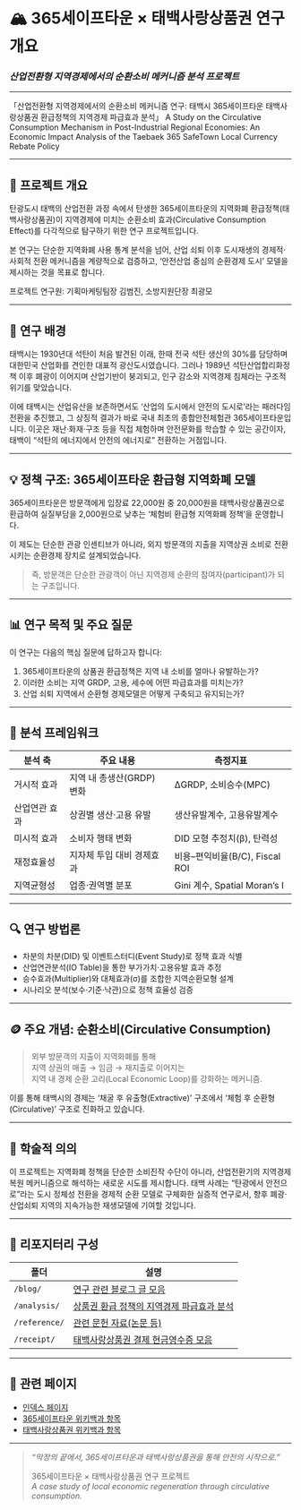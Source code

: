 # 🏔️ 365세이프타운 × 태백사랑상품권 연구 개요  
### _산업전환형 지역경제에서의 순환소비 메커니즘 분석 프로젝트_

---

「산업전환형 지역경제에서의 순환소비 메커니즘 연구: 태백시 365세이프타운 태백사랑상품권 환급정책의 지역경제 파급효과 분석」
A Study on the Circulative Consumption Mechanism in Post-Industrial Regional Economies: An Economic Impact Analysis of the Taebaek 365 SafeTown Local Currency Rebate Policy

---

## 📘 프로젝트 개요

탄광도시 태백의 산업전환 과정 속에서 탄생한  365세이프타운의 지역화폐 환급정책(태백사랑상품권)이 지역경제에 미치는 순환소비 효과(Circulative Consumption Effect)를 다각적으로 탐구하기 위한 연구 프로젝트입니다.

본 연구는 단순한 지역화폐 사용 통계 분석을 넘어, 산업 쇠퇴 이후 도시재생의 경제적·사회적 전환 메커니즘을 계량적으로 검증하고, ‘안전산업 중심의 순환경제 도시’ 모델을 제시하는 것을 목표로 합니다.

프로젝트 연구원: 기획마케팅팀장 김범진, 소방지원단장 최광모

---

## 🧭 연구 배경

태백시는 1930년대 석탄이 처음 발견된 이래, 한때 전국 석탄 생산의 30%를 담당하며 대한민국 산업화를 견인한 대표적 광산도시였습니다. 그러나 1989년 석탄산업합리화정책 이후 폐광이 이어지며 산업기반이 붕괴되고, 인구 감소와 지역경제 침체라는 구조적 위기를 맞았습니다.

이에 태백시는 산업유산을 보존하면서도 ‘산업의 도시에서 안전의 도시로’라는 패러다임 전환을 추진했고, 그 상징적 결과가 바로 국내 최초의 종합안전체험관 365세이프타운입니다. 이곳은 재난·화재·구조 등을 직접 체험하며 안전문화를 학습할 수 있는 공간이자, 태백이 “석탄의 에너지에서 안전의 에너지로” 전환하는 거점입니다.

---

## 💡 정책 구조: 365세이프타운 환급형 지역화폐 모델

365세이프타운은 방문객에게 입장료 22,000원 중 20,000원을 태백사랑상품권으로 환급하여 실질부담을 2,000원으로 낮추는 ‘체험비 환급형 지역화폐 정책’을 운영합니다.

이 제도는 단순한 관광 인센티브가 아니라, 외지 방문객의 지출을 지역상권 소비로 전환시키는 순환경제 장치로 설계되었습니다.  

> 즉, 방문객은 단순한 관광객이 아닌 지역경제 순환의 참여자(participant)가 되는 구조입니다.

---

## 📊 연구 목적 및 주요 질문

이 연구는 다음의 핵심 질문에 답하고자 합니다:

1. 365세이프타운의 상품권 환급정책은 지역 내 소비를 얼마나 유발하는가?  
2. 이러한 소비는 지역 GRDP, 고용, 세수에 어떤 파급효과를 미치는가?  
3. 산업 쇠퇴 지역에서 순환형 경제모델은 어떻게 구축되고 유지되는가?

---

## 🧮 분석 프레임워크

| 분석 축 | 주요 내용 | 측정지표 |
|----------|------------|------------|
| 거시적 효과 | 지역 내 총생산(GRDP) 변화 | ΔGRDP, 소비승수(MPC) |
| 산업연관 효과 | 상권별 생산·고용 유발 | 생산유발계수, 고용유발계수 |
| 미시적 효과 | 소비자 행태 변화 | DID 모형 추정치(β), 탄력성 |
| 재정효율성 | 지자체 투입 대비 경제효과 | 비용–편익비율(B/C), Fiscal ROI |
| 지역균형성 | 업종·권역별 분포 | Gini 계수, Spatial Moran’s I |

---

## 🔍 연구 방법론

- 차분의 차분(DID) 및 이벤트스터디(Event Study)로 정책 효과 식별  
- 산업연관분석(IO Table)을 통한 부가가치·고용유발 효과 추정  
- 승수효과(Multiplier)와 대체효과(σ)를 조합한 지역순환모형 설계  
- 시나리오 분석(보수·기준·낙관)으로 정책 효율성 검증

---

## 🪙 주요 개념: 순환소비(Circulative Consumption)

> 외부 방문객의 지출이 지역화폐를 통해  
> 지역 상권의 매출 → 임금 → 재지출로 이어지는  
> 지역 내 경제 순환 고리(Local Economic Loop)를 강화하는 메커니즘.

이를 통해 태백시의 경제는 ‘채굴 후 유출형(Extractive)’ 구조에서 ‘체험 후 순환형(Circulative)’ 구조로 진화하고 있습니다.

---

## 🧠 학술적 의의

이 프로젝트는 지역화폐 정책을 단순한 소비진작 수단이 아니라, 산업전환기의 지역경제 복원 메커니즘으로 해석하는 새로운 시도를 제시합니다. 태백 사례는 “탄광에서 안전으로”라는 도시 정체성 전환을 경제적 순환 모델로 구체화한 실증적 연구로서, 향후 폐광·산업쇠퇴 지역의 지속가능한 재생모델에 기여할 것입니다.

---

## 🧩 리포지터리 구성

| 폴더 | 설명 |
|------|------|
| `/blog/` | [연구 관련 블로그 글 모음](365safetown_blog.md) |
| `/analysis/` | [상품권 환급 정책의 지역경제 파급효과 분석](365safetown_analysis.md) |
| `/reference/` | [관련 문헌 자료(논문 등)](365safetown_reference.md) |
| `/receipt/` | [태백사랑상품권 결제 현금영수증 모음](365safetown_receipt.md) |

---

## 📎 관련 페이지

- [인덱스 페이지](index.md)
- [365세이프타운 위키백과 항목](https://ko.wikipedia.org/wiki/365%EC%84%B8%EC%9D%B4%ED%94%84%ED%83%80%EC%9A%B4)
- [태백사랑상품권 위키백과 항목](https://ko.wikipedia.org/wiki/%ED%83%9C%EB%B0%B1%EC%82%AC%EB%9E%91%EC%83%81%ED%92%88%EA%B6%8C)

---

> _“막장의 끝에서, 365세이프타운과 태백사랑상품권을 통해 안전의 시작으로.”_  
>  
> 365세이프타운 × 태백사랑상품권 연구 프로젝트  
> _A case study of local economic regeneration through circulative consumption._
